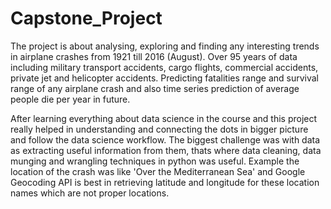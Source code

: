 # Capstone_Project

The project is about analysing, exploring and finding any interesting trends in airplane crashes from 1921 till 2016 (August). Over 95 years of data including military transport accidents, cargo flights, commercial accidents, private jet and helicopter accidents.  Predicting fatalities range and survival range of any airplane crash and also time series prediction of average people die per year in future.

After learning everything about data science in the course and this project really helped in understanding and connecting the dots in bigger picture and follow the data science workflow. The biggest challenge was with data as extracting useful information from them, thats where data cleaning, data munging and wrangling techniques in python was useful. Example the location of the crash was like 'Over the Mediterranean Sea'  and Google Geocoding API is best in retrieving latitude and longitude for these location names which are not proper locations. 
